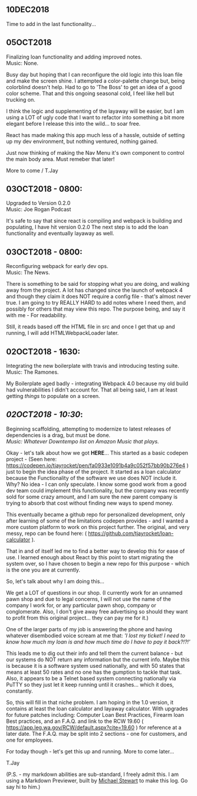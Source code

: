 ## 10DEC2018  

Time to add in the last functionality...

## 05OCT2018  

  Finalizing loan functionality and adding improved notes.  
  Music: None.  

  Busy day but hoping that I can reconfigure the old logic into this loan file and make the screen shine. I attempted a color-palette change but, being colorblind doesn't help. Had to go to 'The Boss' to get an idea of a good color scheme. That and this ongoing seasonal cold, I feel like hell but trucking on.  

  I think the logic and supplementing of the layaway will be easier, but I am using a LOT of ugly code that I want to refactor into something a bit more elegant before I release this into the wild... to soar free.  

  React has made making this app much less of a hassle, outside of setting up my dev environment, but nothing ventured, nothing gained.  

  Just now thinking of making the Nav Menu it's own component to control the main body area. Must remeber that later!  

  More to come / T.Jay

## 03OCT2018 - 0800:  

  Upgraded to Version 0.2.0  
  Music: Joe Rogan Podcast  

  It's safe to say that since react is compiling and webpack is building and populating, I have hit version 0.2.0 The next step is to add the loan functionality and eventually layaway as well.  

## 03OCT2018 - 0800:  

  Reconfiguring webpack for early dev ops.  
  Music: The News.  

  There is something to be said for stopping what you are doing, and walking away from the project. A lot has changed since the launch of webpack 4 and though they claim it does NOT require a config file - that's almost never true. I am going to try REALLY HARD to add notes where I need them, and possibly for others that may view this repo. The purpose being, and say it with me - For readability.  

  Still, it reads based off the HTML file in src and once I get that up and running, I will add HTMLWebpackLoader later.

## 02OCT2018 - 1630:  

  Integrating the new boilerplate with travis and introducing testing suite.  
  Music: The Ramones.  

  My Boilerplate aged badly - integrating Webpack 4.0 because my old build had vulnerabilities I didn't account for. That all being said, I am at least getting *things* to populate on a screen.

## *02OCT2018 - 10:30*:  

  Beginning scaffolding, attempting to modernize to latest releases of dependencies is a drag, but must be done.  
  *Music: Whatever Downtempo list on Amazon Music that plays.*  

  Okay - let's talk about how we got **HERE**... This started as a basic codepen project - (Seen here: https://codepen.io/tjayrocket/pen/fa0933e1091b4a9c052f57bb90b276e4 ) just to begin the idea phase of the project. It started as a loan calculator because the Functionality of the software we use does NOT include it. Why? No idea - I can only speculate. I know some good work from a good dev team could implement this functionality, but the company was recently sold for some crazy amount, and I am sure the new parent company is trying to absorb that cost without finding new ways to spend money.  

  This eventually became a github repo for personalized development, only after learning of some of the limitations codepen provides - and I wanted a more custom platform to work on this project further. The original, and very messy, repo can be found here: ( https://github.com/tjayrocket/loan-calculator ).  

  That in and of itself led me to find a better way to develop this for ease of use. I learned enough about React by this point to start migrating the system over, so I have chosen to begin a new repo for this purpose - which is the one you are at currently.  

  So, let's talk about why I am doing this...  

  We get a LOT of questions in our shop. (I currently work for an unnamed pawn shop and due to legal concerns, I will not use the name of the company I work for, or any particular pawn shop, company or conglomerate. Also, I don't give away free advertising so should they want to profit from this original project... they can pay me for it.)  

  One of the larger parts of my job is answering the phone and having whatever disembodied voice scream at me that: *'I lost my ticket! I need to know how much my loan is and how much time do I have to pay it back?!?!'*  

  This leads me to dig out their info and tell them the current balance - but our systems do NOT return any information but the current info. Maybe this is because it is a software system used nationally, and with 50 states that means at least 50 rates and no one has the gumption to tackle that task. Also, it appears to be a Telnet based system connecting nationally via PuTTY so they just let it keep running until it crashes... which it does, constantly.  

  So, this will fill in that niche problem. I am hoping in the 1.0 version, it contains at least the loan calculator and layaway calculator. With upgrades for future patches including: Computer Loan Best Practices, Firearm loan Best practices, and an F.A.Q. and link to the RCW 19.60 ( https://app.leg.wa.gov/RCW/default.aspx?cite=19.60 ) for reference at a later date. The F.A.Q. may be split into 2 sections - one for customers, and one for employees.  

  For today though - let's get this up and running. More to come later...  

T.Jay

(P.S. - my markdown abilities are sub-standard, I freely admit this. I am using a Markdown Previewer, built by [Michael Stewart](https://codepen.io/MichaelWStuart/#) to make this log. Go say hi to him.)